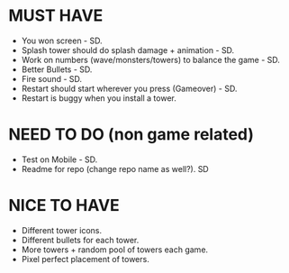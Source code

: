 # MUST HAVE
- You won screen - SD.
- Splash tower should do splash damage + animation - SD.
- Work on numbers (wave/monsters/towers) to balance the game - SD.
- Better Bullets - SD.
- Fire sound - SD.
- Restart should start wherever you press (Gameover) - SD.
- Restart is buggy when you install a tower.

# NEED TO DO (non game related)
- Test on Mobile - SD.
- Readme for repo (change repo name as well?). SD

# NICE TO HAVE
- Different tower icons.
- Different bullets for each tower.
- More towers + random pool of towers each game.
- Pixel perfect placement of towers.
